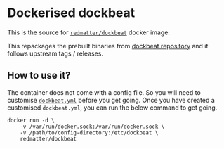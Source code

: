 # Dockerised dockbeat

This is the source for [`redmatter/dockbeat`](https://hub.docker.com/r/redmatter/dockbeat) docker image.

This repackages the prebuilt binaries from [dockbeat repository](https://github.com/Ingensi/dockbeat) and it follows
upstream tags / releases.

## How to use it?

The container does not come with a config file. So you will need to customise [`dockbeat.yml`](dockbeat.yml) before you
get going. Once you have created a customised `dockbeat.yml`, you can run the below command to get going.

    docker run -d \
        -v /var/run/docker.sock:/var/run/docker.sock \
        -v /path/to/config-directory:/etc/dockbeat \
        redmatter/dockbeat

